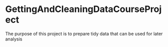 # GettingAndCleaningDataCourseProject
The purpose of this project is to prepare tidy data that can be used for later analysis
